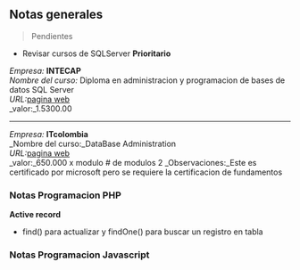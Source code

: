 ## Notas generales
>Pendientes

- Revisar cursos de SQLServer **Prioritario** 

_Empresa:_ **INTECAP**  
_Nombre del curso:_ Diploma en administracion y programacion de bases de datos SQL Server  
_URL:_[pagina web](https://www.intecap.edu.co/curso-bases-datos-sql-server-diplomado-online)  
_valor:_1.5300.00

---------------------------------

_Empresa:_ **ITcolombia**  
_Nombre del curso:_DataBase Administration  
_URL:_[pagina web](https://www.intecap.edu.co/curso-bases-datos-sql-server-diplomado-online)  
_valor:_650.000 x modulo # de modulos 2
_Observaciones:_Este es certificado por microsoft pero se requiere la certificacion de fundamentos

### Notas Programacion PHP
**Active record** 
 * find() para actualizar y findOne() para buscar un registro en tabla 
### Notas Programacion Javascript

